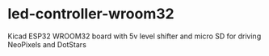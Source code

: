 # led-controller-wroom32
Kicad ESP32 WROOM32 board with 5v level shifter and micro SD for driving NeoPixels and DotStars

